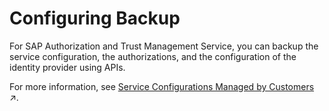 <!-- loio65a8d82bc36b49e8b633f3f3d52e7798 -->

# Configuring Backup

For SAP Authorization and Trust Management Service, you can backup the service configuration, the authorizations, and the configuration of the identity provider using APIs.

For more information, see [Service Configurations Managed by Customers](https://help.sap.com/viewer/df50977d8bfa4c9a8a063ddb37113c43/Cloud/en-US/7821fcf6f0cc487799fb6b75e8d0e0f7.html#loio9de0caa8abe34f4897e5b727868019c0 "SAP doesn't manage backups of service configurations. However, you can back up your service-specific configuration yourself. This backup allows you to restore your configuration in case it’s deleted by accident..") :arrow_upper_right:.


